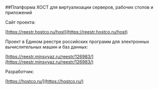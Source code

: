 ##Платформа ХОСТ для виртуализации серверов, рабочих столов и приложений

Сайт проекта:

[https://reestr.hostco.ru/host](https://reestr.hostco.ru/host)

Проект в Едином реестре российских программ для электронных вычислительных машин и баз данных:

[https://reestr.minsvyaz.ru/reestr/126983/](https://reestr.minsvyaz.ru/reestr/126983/)

Разработчик:

[https://hostco.ru/](https://hostco.ru/)

